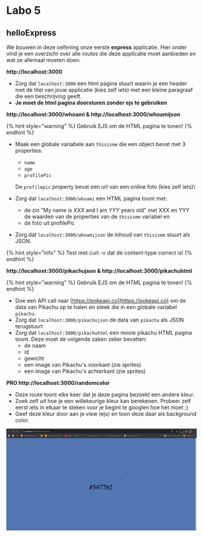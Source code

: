 # Labo 5

## helloExpress

We bouwen in deze oefening onze eerste **express** applicatie. Hier onder vind je een overzicht over alle routes die deze applicatie moet aanbieden en wat ze allemaal moeten doen.

**http://localhost:3000**

* Zorg dat `localhost:3000` een html pagina stuurt waarin je een header met de titel van jouw applicatie (kies zelf iets) met een kleine paragraaf die een beschrijving geeft.
* **Je moet de html pagina doorsturen zonder ejs te gebruiken**

**http://localhost:3000/whoami & http://localhost:3000/whoamijson**

{% hint style="warning" %}
Gebruik EJS om de HTML pagina te tonen!
{% endhint %}

*   Maak een globale variabele aan `thisisme` die een object bevat met 3 properties:

    * `name`
    * `age`
    * `profilePic`

    De `profilepic` property bevat een url van een online foto (kies zelf iets)\

* Zorg dat `localhost:3000/whoami` een HTML pagina toont met:
  * de zin "My name is _XXX_ and I am _YYY_ years old" met XXX en YYY de waarden van de properties van de `thisisme` variabel en
  * de foto uit profilePic
* Zorg dat `localhost:3000/whoamijson` de inhoud van `thisisme` stuurt als JSON.

{% hint style="info" %}
Test met curl -v dat de content-type correct is!
{% endhint %}

**http://localhost:3000/pikachujson & http://localhost:3000/pikachuhtml**

{% hint style="warning" %}
Gebruik EJS om de HTML pagina te tonen!
{% endhint %}

* Doe een API call naar [https://pokeapi.co](https://pokeapi.co)  om de data van Pikachu op te halen en steek die in een globale variabel `pikachu`.
* Zorg dat `localhost:3000/pikachujson` de data van `pikachu` als JSON terugstuurt
* Zorg dat `localhost:3000/pikachuhtml` een mooie pikachu HTML pagina toont. Deze moet de volgende zaken zeker bevatten:
  * de naam
  * id
  * gewicht
  * een image van Pikachu's voorkant (zie sprites)
  * een image van Pikachu's achterkant (zie sprites)

**PRO http://localhost:3000/randomcolor**

* Deze route toont elke keer dat je deze pagina bezoekt een andere kleur.&#x20;
* Zoek zelf uit hoe je een willekeurige kleur kan berekenen. Probeer zelf eerst iets in elkaar te steken voor je begint te googlen hoe het moet ;)
* Geef deze kleur door aan je view (ejs) en toon deze daar als background color.

![](../.gitbook/assets/randomcolor.gif)

